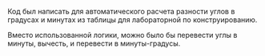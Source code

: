 Код был написать для автоматического расчета разности углов в градусах и минутах из таблицы для лабораторной по конструированию.

Вместо использованной логики, можно было бы перевести углы в минуты, вычесть, и перевести в минуты-градусы.
